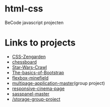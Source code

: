# html-css
BeCode javascript projecten

# Links to projects

* [CSS-Zengarden](https://soheilbiglari.github.io/html-css/CSS-Zengarden/index.html)
* [chessboard](https://soheilbiglari.github.io/html-css/Grid-chessboard/chessboard.html)
* [Star-Wars-Crawl](https://soheilbiglari.github.io/html-css/Star-Wars-Crawl/index.html)
* [The-basics-of-Bootstrap](https://soheilbiglari.github.io/html-css/The-basics-of-Bootstrap/Exercises-4/index.html)
* [flexbox-minefield](https://soheilbiglari.github.io/html-css/flexbox-minefield/flex-box.html)
* [multipage-application-master](https://soheilbiglari.github.io/html-css/multipage-application-master/index.html)(group project)
* [responsive-cinema-page](https://soheilbiglari.github.io/html-css/responsive-cinema-page/index.html)
* [sasspanel-master](https://soheilbiglari.github.io/html-css/sasspanel-master/index.html)
* [/storage-group-project](https://soheilbiglari.github.io/html-css/storage-group-project/storage.html)
